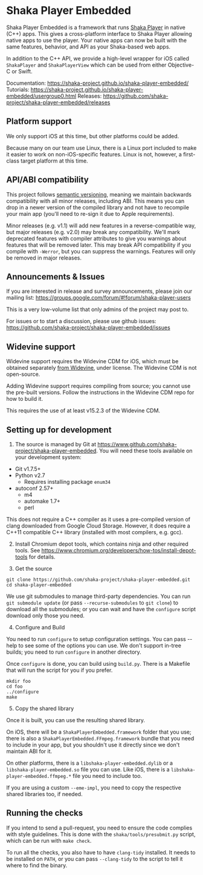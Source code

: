 # Shaka Player Embedded

Shaka Player Embedded is a framework that runs [Shaka Player][] in native (C++)
apps.  This gives a cross-platform interface to Shaka Player allowing native
apps to use the player.  Your native apps can now be built with the same
features, behavior, and API as your Shaka-based web apps.

In addition to the C++ API, we provide a high-level wrapper for iOS called
`ShakaPlayer` and `ShakaPlayerView` which can be used from either Objective-C or
Swift.

Documentation: <https://shaka-project.github.io/shaka-player-embedded/>
Tutorials: <https://shaka-project.github.io/shaka-player-embedded/usergroup0.html>
Releases: <https://github.com/shaka-project/shaka-player-embedded/releases>

[Shaka Player]: https://www.github.com/shaka-project/shaka-player


## Platform support

We only support iOS at this time, but other platforms could be added.

Because many on our team use Linux, there is a Linux port included to make it
easier to work on non-iOS-specific features.  Linux is not, however, a
first-class target platform at this time.


## API/ABI compatibility

This project follows [semantic versioning][], meaning we maintain backwards
compatibility with all minor releases, including ABI.  This means you can drop
in a newer version of the compiled library and not have to recompile your main
app (you'll need to re-sign it due to Apple requirements).

Minor releases (e.g. v1.1) will add new features in a reverse-compatible way,
but major releases (e.g. v2.0) may break any compatibility.  We'll mark
deprecated features with compiler attributes to give you warnings about features
that will be removed later.  This may break API compatibility if you compile
with `-Werror`, but you can suppress the warnings.  Features will only be
removed in major releases.

[semantic versioning]: https://semver.org/


## Announcements & Issues

If you are interested in release and survey announcements, please join our
mailing list: https://groups.google.com/forum/#!forum/shaka-player-users

This is a very low-volume list that only admins of the project may post to.

For issues or to start a discussion, please use github issues:
https://github.com/shaka-project/shaka-player-embedded/issues


## Widevine support

Widevine support requires the Widevine CDM for iOS, which must be obtained
separately [from Widevine](http://www.widevine.com/contact), under license.
The Widevine CDM is not open-source.

Adding Widevine support requires compiling from source; you cannot use the
pre-built versions.  Follow the instructions in the Widevine CDM repo for how
to build it.

This requires the use of at least v15.2.3 of the Widevine CDM.


## Setting up for development

1. The source is managed by Git at
<https://www.github.com/shaka-project/shaka-player-embedded>.  You will need these
tools available on your development system:

* Git v1.7.5+
* Python v2.7
  * Requires installing package `enum34`
* autoconf 2.57+
  * m4
  * automake 1.7+
  * perl

This does not require a C++ compiler as it uses a pre-compiled version of
clang downloaded from Google Cloud Storage.  However, it does require a C++11
compatible C++ library (installed with most compilers, e.g. gcc).

2. Install Chromium depot tools, which contains ninja and other required tools.
See <https://www.chromium.org/developers/how-tos/install-depot-tools> for
details.

3. Get the source

```shell
git clone https://github.com/shaka-project/shaka-player-embedded.git
cd shaka-player-embedded
```

We use git submodules to manage third-party dependencies.  You can run
`git submodule update` (or pass `--recurse-submodules` to `git clone`) to
download all the submodules; or you can wait and have the `configure` script
download only those you need.

4. Configure and Build

You need to run `configure` to setup configuration settings.  You can pass
--help to see some of the options you can use.  We don't support in-tree builds;
you need to run `configure` in another directory.

Once `configure` is done, you can build using `build.py`.  There is a Makefile
that will run the script for you if you prefer.

```shell
mkdir foo
cd foo
../configure
make
```

5. Copy the shared library

Once it is built, you can use the resulting shared library.

On iOS, there will be a `ShakaPlayerEmbedded.framework` folder that you use;
there is also a `ShakaPlayerEmbedded.FFmpeg.framework` bundle that you need to
include in your app, but you shouldn't use it directly since we don't maintain
ABI for it.

On other platforms, there is a `libshaka-player-embedded.dylib` or a
`libshaka-player-embedded.so` file you can use.  Like iOS, there is a
`libshaka-player-embedded.ffmpeg.*` file you need to include too.

If you are using a custom `--eme-impl`, you need to copy the respective
shared libraries too, if needed.


## Running the checks

If you intend to send a pull-request, you need to ensure the code complies with
style guidelines.  This is done with the `shaka/tools/presubmit.py` script,
which can be run with `make check`.

To run all the checks, you also have to have `clang-tidy` installed.  It needs
to be installed on `PATH`, or you can pass `--clang-tidy` to the script to tell
it where to find the binary.
